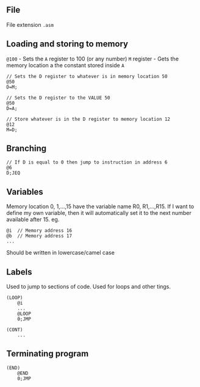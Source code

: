 ## File
File extension `.asm`

## Loading and storing to memory
`@100` - Sets the `A` register to 100 (or any number)
`M` register - Gets the memory location a the constant stored inside `A`
```assembly
// Sets the D register to whatever is in memory location 50
@50
D=M;

// Sets the D register to the VALUE 50
@50
D=A;
```

```assembly
// Store whatever is in the D register to memory location 12
@12
M=D;
```

## Branching
```assembly
// If D is equal to 0 then jump to instruction in address 6
@6
D;JEQ
```

## Variables
Memory location 0, 1,...,15 have the variable name R0, R1,...,R15. If I want to define my own variable, then it will automatically set it to the next number available after 15. 
eg.
```assembly
@i  // Memory address 16
@b  // Memory address 17
...
```
Should be written in lowercase/camel case

## Labels
Used to jump to sections of code. Used for loops and other tings.
```assembly
(LOOP)
	@i
	...
	@LOOP
	0;JMP

(CONT)
	...
```

## Terminating program
```assembly
(END)
	@END
	0;JMP
```